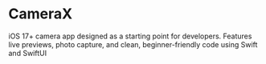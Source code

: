 # CameraX
iOS 17+ camera app designed as a starting point for developers. Features live previews, photo capture, and clean, beginner-friendly code using Swift and SwiftUI
